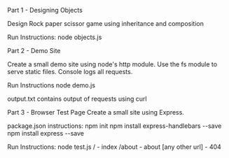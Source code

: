 Part 1 - Designing Objects

Design Rock paper scissor game using inheritance and composition

Run Instructions:
node objects.js

Part 2 - Demo Site

Create a small demo site using node's http module. Use the fs module to serve static files. Console logs all requests.

Run Instructions
node demo.js

output.txt contains output of requests using curl

Part 3 - Browser Test Page
Create a small site using Express.

package.json instructions: 
npm init
npm install express-handlebars --save
npm install express --save

Run Instructions: 
node test.js
/ - index
/about - about
[any other url] - 404